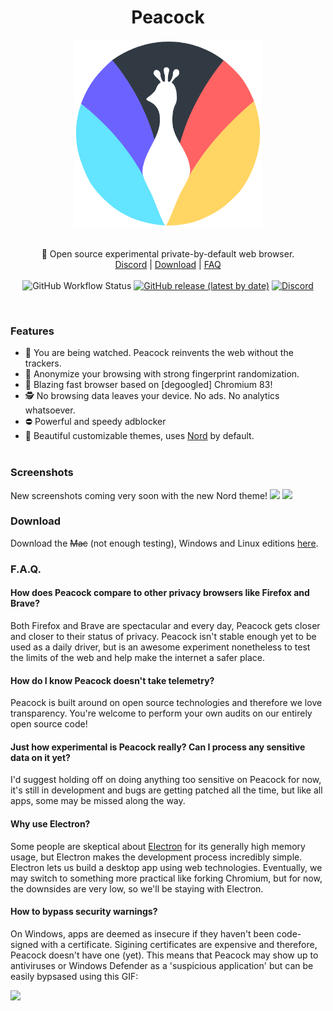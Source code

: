 <h1 align="center">Peacock</h1>
<p align="center">
  <img src="images/peacock.png" style="display: block;margin-left: auto;margin-right: auto;" data-canonical-src="https://i.imgur.com/Gdko6yP.png" width="300" height="300" align="center"/><br><br>
  🦚 Open source experimental private-by-default web browser.<br>
  <a href="https://invite.gg/peacock">Discord</a> |
  <a href="https://github.com/Codiscite/peacock/releases/latest">Download</a> |
  <a href="#faq">FAQ</a>
  <br><br>
  <img alt="GitHub Workflow Status" src="https://img.shields.io/github/workflow/status/Codiscite/peacock/build?style=for-the-badge">
  <a href="https://github.com/Codiscite/peacock/releases/latest"><img alt="GitHub release (latest by date)" src="https://img.shields.io/github/v/release/Codiscite/Peacock?color=tuquoise&label=LATEST&logo=github&logoColor=white&style=for-the-badge"></a>
  <a href="https://invite.gg/peacock"><img alt="Discord" src="https://img.shields.io/discord/630199884229771314?color=%237289DA&label=discord&logo=Discord&logoColor=white&style=for-the-badge"></a>
</p><br>

### Features
- 👀 You are being watched. Peacock reinvents the web without the trackers.<br>
- 🔐 Anonymize your browsing with strong fingerprint randomization.<br>
- 🚅 Blazing fast browser based on [degoogled] Chromium 83!<br>
- 🕵️ No browsing data leaves your device. No ads. No analytics whatsoever.<br>
- ⛔ Powerful and speedy adblocker<br>
- 🎨 Beautiful customizable themes, uses <a href="https://www.nordtheme.com/">Nord</a> by default.<br><br>

### Screenshots
New screenshots coming very soon with the new Nord theme!
<img src="https://file.coffee/u/65o2BGmPqie.png"/>
<img src="https://file.coffee/to-Jqlf_a.gif"/>

### Download
Download the ~~Mac~~ (not enough testing), Windows and Linux editions [here](https://github.com/Codiscite/peacock/releases/latest).

### F.A.Q.

#### How does Peacock compare to other privacy browsers like Firefox and Brave?
Both Firefox and Brave are spectacular and every day, Peacock gets closer and closer to their status of privacy. Peacock isn't stable enough yet to be used as a daily driver, but is an awesome experiment nonetheless to test the limits of the web and help make the internet a safer place.

#### How do I know Peacock doesn't take telemetry?
Peacock is built around on open source technologies and therefore we love transparency. You're welcome to perform your own audits on our entirely open source code!

#### Just how experimental is Peacock really? Can I process any sensitive data on it yet?
I'd suggest holding off on doing anything too sensitive on Peacock for now, it's still in development and bugs are getting patched all the time, but like all apps, some may be missed along the way.

#### Why use Electron?
Some people are skeptical about [Electron](https://www.electronjs.org/) for its generally high memory usage, but Electron makes the development process incredibly simple. Electron lets us build a desktop app using web technologies. Eventually, we may switch to something more practical like forking Chromium, but for now, the downsides are very low, so we'll be staying with Electron.

#### How to bypass security warnings?
On Windows, apps are deemed as insecure if they haven't been code-signed with a certificate. Sigining certificates are expensive and therefore, Peacock doesn't have one (yet). This means that Peacock may show up to antiviruses or Windows Defender as a 'suspicious application' but can be easily bypsased using this GIF:

<img src="https://i.imgur.com/az4ZKPx.gif"/>
